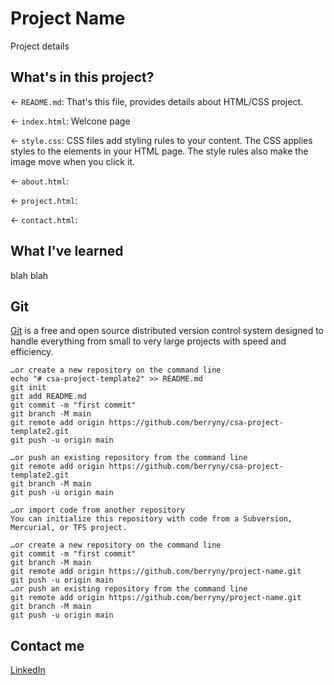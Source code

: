 # Project Name

Project details

## What's in this project?

← `README.md`: That's this file, provides details about HTML/CSS project.

← `index.html`: Welcone page

← `style.css`: CSS files add styling rules to your content. The CSS applies styles to the elements in your HTML page. The style rules also make the image move when you click it.

← `about.html`:

← `project.html`:

← `contact.html`:

## What I've learned

blah blah

## Git

[Git](https://git-scm.com/) is a free and open source distributed version control system designed to handle everything from small to very large projects with speed and efficiency.

```
…or create a new repository on the command line
echo "# csa-project-template2" >> README.md
git init
git add README.md
git commit -m "first commit"
git branch -M main
git remote add origin https://github.com/berryny/csa-project-template2.git
git push -u origin main

…or push an existing repository from the command line
git remote add origin https://github.com/berryny/csa-project-template2.git
git branch -M main
git push -u origin main

…or import code from another repository
You can initialize this repository with code from a Subversion, Mercurial, or TFS project.

```
```
…or create a new repository on the command line
git commit -m "first commit"
git branch -M main
git remote add origin https://github.com/berryny/project-name.git
git push -u origin main
…or push an existing repository from the command line
git remote add origin https://github.com/berryny/project-name.git
git branch -M main
git push -u origin main
```
## Contact me

[LinkedIn](https://linkedin.com)